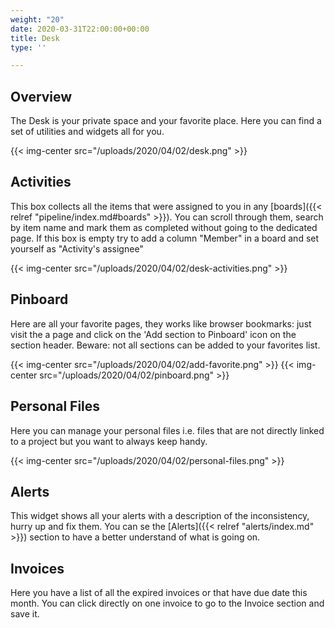```yaml
---
weight: "20"
date: 2020-03-31T22:00:00+00:00
title: Desk
type: ''

---
```

## Overview

The Desk is your private space and your favorite place. Here you can find a set of utilities and widgets all for you.

{{< img-center src="/uploads/2020/04/02/desk.png" >}}

## Activities

This box collects all the items that were assigned to you in any [boards]({{< relref "pipeline/index.md#boards" >}}). You can scroll through them, search by item name and mark them as completed without going to the dedicated page. If this box is empty try to add a column "Member" in a board and set yourself as "Activity's assignee"

{{< img-center src="/uploads/2020/04/02/desk-activities.png" >}}

## Pinboard

Here are all your favorite pages, they works like browser bookmarks: just visit the a page and click on the 'Add section to Pinboard' icon on the section header. Beware: not all sections can be added to your favorites list. 

{{< img-center src="/uploads/2020/04/02/add-favorite.png" >}}
{{< img-center src="/uploads/2020/04/02/pinboard.png" >}}

## Personal Files

Here you can manage your personal files i.e. files that are not directly linked to a project but you want to always keep handy.

{{< img-center src="/uploads/2020/04/02/personal-files.png" >}}

## Alerts

This widget shows all your alerts with a description of the inconsistency, hurry up and fix them. You can se the [Alerts]({{< relref "alerts/index.md" >}}) section to have a better understand of what is going on.

## Invoices

Here you have a list of all the expired invoices or that have due date this month. You can click directly on one invoice to go to the Invoice section and save it.